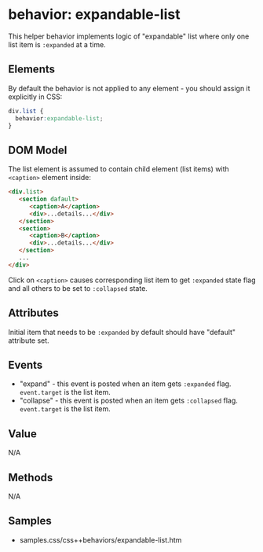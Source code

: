 # behavior: expandable-list

This helper behavior implements logic of "expandable" list where only one list item is `:expanded` at a time.

## Elements

By default the behavior is not applied to any element - you should assign it explicitly in CSS:

```CSS
div.list {
  behavior:expandable-list;
}
```

## DOM Model

The list element is assumed to contain child element (list items) with `<caption>` element inside:

```HTML
<div.list>
   <section dafault>
      <caption>A</caption>
      <div>...details...</div>
   </section>
   <section>
      <caption>B</caption>
      <div>...details...</div>
   </section>
   ...
</div>
```

Click on `<caption>` causes corresponding list item to get `:expanded` state flag and all others to be set to `:collapsed` state. 

## Attributes

Initial item that needs to be `:expanded` by default should have "default" attribute set.

## Events

* "expand" - this event is posted when an item gets `:expanded` flag. `event.target` is the list item. 
* "collapse" - this event is posted when an item gets `:collapsed` flag. `event.target` is the list item. 

## Value

N/A

## Methods

N/A

## Samples

* samples.css/css++behaviors/expandable-list.htm

